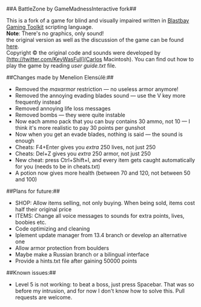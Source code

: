 ##A BattleZone by GameMadnessInteractive fork##

This is a fork of a game for blind and visually impaired written in [Blastbay Gaming Toolkit](http://blastbay.com/) scripting language.    
**Note**: There's no graphics, only sound!    
the original version as well as the discussion of the game can be found [here](http://forum.audiogames.net/viewtopic.php?id=3800&p=52).    
Copyright © the original code and sounds were developed by [http://twitter.com/KeyWasFull](Carlos Macintosh).
You can find out how to play the game by reading *user guide.txt* file.

##Changes made by Menelion Elensúlë:##
- Removed the *maxarmor* restriction — no useless armor anymore!
- Removed the annoying evading blades sound — use the V key more frequently instead
- Removed annoying life loss messages
- Removed bombs — they were quite instable
- Now each ammo pack that you can buy contains 30 ammo, not 10 — I think it's more realistic to pay 30 points per gunshot
- Now when you get an evade blades, nothing is said — the sound is enough
- Cheats: F4+Enter gives you _extra_ 250 lives, not just 250
- Cheats: Del+Z gives you _extra_ 250 armor, not just 250
- New cheat: press Ctrl+Shift+I, and every item gets caught automatically for you (needs to be in cheats.txt)
- A potion now gives more health (between 70 and 120, not between 50 and 100)

##Plans for future:##
- SHOP: Allow items selling, not only buying. When being sold, items cost half their original price
- ITEMS: Change all voice messages to sounds for extra points, lives, boobies etc.
- Code optimizing and cleaning
- Iplement update manager from 13.4 branch or develop an alternative one
- Allow armor protection from boulders
- Maybe make a Russian branch or a bilingual interface
- Provide a hints.txt file after gaining 50000 points

##Known issues:##
- Level 5 is not working: to beat a boss, just press Spacebar. That was so before my intrusion, and for now I don't know how to solve this. Pull requests are welcome.